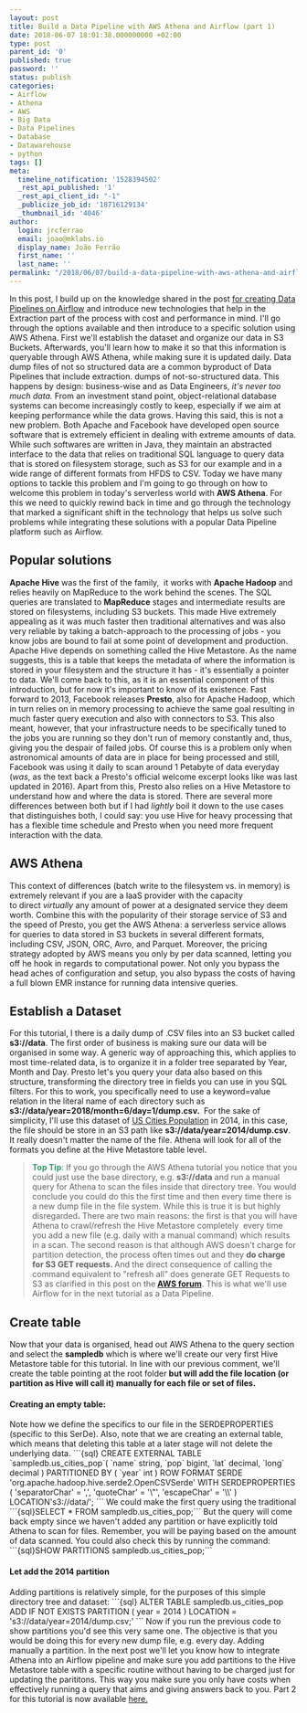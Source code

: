 ```yaml
---
layout: post
title: Build a Data Pipeline with AWS Athena and Airflow (part 1)
date: 2018-06-07 18:01:38.000000000 +02:00
type: post
parent_id: '0'
published: true
password: ''
status: publish
categories:
- Airflow
- Athena
- AWS
- Big Data
- Data Pipelines
- Database
- Datawarehouse
- python
tags: []
meta:
  timeline_notification: '1528394502'
  _rest_api_published: '1'
  _rest_api_client_id: "-1"
  _publicize_job_id: '18716129134'
  _thumbnail_id: '4046'
author:
  login: jrcferrao
  email: joao@mklabs.io
  display_name: João Ferrão
  first_name: ''
  last_name: ''
permalink: "/2018/06/07/build-a-data-pipeline-with-aws-athena-and-airflow-part-1/"
---
```

In this post, I build up on the knowledge shared in the post <a href="http://datacenternotes.com/2018/05/14/airflow-create-and-manage-data-pipelines-easily/">for creating Data Pipelines on Airflow</a> and introduce new technologies that help in the Extraction part of the process with cost and performance in mind. I'll go through the options available and then introduce to a specific solution using AWS Athena. First we'll establish the dataset and organize our data in S3 Buckets. Afterwards, you'll learn how to make it so that this information is queryable through AWS Athena, while making sure it is updated daily.
Data dump files of not so structured data are a common byproduct of Data Pipelines that include extraction. dumps of not-so-structured data. This happens by design: business-wise and as Data Engineers, <em>it's never too much data. </em>From an investment stand point, object-relational database systems can become increasingly costly to keep, especially if we aim at keeping performance while the data grows.
Having this said, this is not a new problem. Both Apache and Facebook have developed open source software that is extremely efficient in dealing with extreme amounts of data. While such softwares are written in Java, they maintain an abstracted interface to the data that relies on traditional SQL language to query data that is stored on filesystem storage, such as S3 for our example and in a wide range of different formats from HFDS to CSV.
Today we have many options to tackle this problem and I'm going to go through on how to welcome this problem in today's serverless world with <strong>AWS Athena</strong>. For this we need to quickly rewind back in time and go through the technology <!--more-->that marked a significant shift in the technology that helps us solve such problems while integrating these solutions with a popular Data Pipeline platform such as Airflow.
<h2>Popular solutions</h2>
<strong>Apache Hive</strong> was the first of the family,  it works with <strong>Apache Hadoop</strong> and relies heavily on MapReduce to the work behind the scenes. The SQL queries are translated to <strong>MapReduce</strong> stages and intermediate results are stored on filesystems, including S3 buckets. This made Hive extremely appealing as it was much faster then traditional alternatives and was also very reliable by taking a batch-approach to the processing of jobs - you know jobs are bound to fail at some point of development and production.
Apache Hive depends on something called the Hive Metastore. As the name suggests, this is a table that keeps the metadata of where the information is stored in your filesystem and the structure it has - it's essentially a pointer to data. We'll come back to this, as it is an essential component of this introduction, but for now it's important to know of its existence.
Fast forward to 2013, Facebook releases <strong>Presto</strong>, also for Apache Hadoop, which in turn relies on in memory processing to achieve the same goal resulting in much faster query execution and also with connectors to S3. This also meant, however, that your infrastructure needs to be specifically tuned to the jobs you are running so they don't run of memory constantly and, thus, giving you the despair of failed jobs. Of course this is a problem only when astronomical amounts of data are in place for being processed and still, Facebook was using it daily to scan around 1 Petabyte of data everyday (<em>was</em>, as the text back a Presto's official welcome excerpt looks like was last updated in 2016). Apart from this, Presto also relies on a Hive Metastore to understand how and where the data is stored.
There are several more differences between both but if I had <em>lightly </em>boil it down to the use cases that distinguishes both, I could say: you use Hive for heavy processing that has a flexible time schedule and Presto when you need more frequent interaction with the data.
<h2>AWS Athena</h2>
This context of differences (batch write to the filesystem vs. in memory) is extremely relevant if you are a IaaS provider with the capacity to direct <em>virtually</em> any amount of power at a designated service they deem worth. Combine this with the popularity of their storage service of S3 and the speed of Presto, you get the AWS Athena: a serverless service allows for queries to data stored in S3 buckets in several different formats, including CSV, JSON, ORC, Avro, and Parquet.
Moreover, the pricing strategy adopted by AWS means you only by per data scanned, letting you off he hook in regards to computational power. Not only you bypass the head aches of configuration and setup, you also bypass the costs of having a full blown EMR instance for running data intensive queries.
<h2>Establish a Dataset</h2>
For this tutorial, I there is a daily dump of .CSV files into an S3 bucket called <strong>s3://data</strong>. The first order of business is making sure our data will be organised in some way. A generic way of approaching this, which applies to most time-related data, is to organize it in a folder tree separated by Year, Month and Day.
Presto let's you query your data also based on this structure, transforming the directory tree in fields you can use in you SQL filters. For this to work, you specifically need to use a keyword=value relation in the literal name of each directory such as <strong>s3://data/year=2018/month=6/day=1/dump.csv. </strong>
For the sake of simplicity, I'll use this dataset of <a href="https://github.com/plotly/datasets/blob/master/2014_us_cities.csv">US Cities Population</a> in 2014, in this case, the file should be store in an S3 path like <strong>s3://data/year=2014/dump.csv</strong>. It really doesn't matter the name of the file. Athena will look for all of the formats you define at the Hive Metastore table level.
<blockquote><span style="color:#339966;"><strong>Top Tip</strong>:</span> If you go through the AWS Athena tutorial you notice that you could just use the base directory, e.g. <strong>s3://data</strong> and run a manual query for Athena to scan the files inside that directory tree. You would conclude you could do this the first time and then every time there is a new dump file in the file system. While this is true it is but highly disregarded<strong>. </strong>There are two main reasons: the first is that you will have Athena to crawl/refresh the Hive Metastore completely  every time you add a new file (e.g. daily with a manual command) which results in a scan. The second reason is that although AWS doesn't charge for partition detection, the process often times out and they <strong>do charge for S3 GET requests. </strong>And the direct consequence of calling the command equivalent to "refresh all" does generate GET Requests to S3 as clarified in this post on the<strong> <a href="https://forums.aws.amazon.com/message.jspa?messageID=773528">AWS forum</a></strong>. This is what we'll use Airflow for in the next tutorial as a Data Pipeline.</blockquote>
<h2>Create table</h2>
Now that your data is organised, head out AWS Athena to the query section and select the <strong>sampledb</strong> which is where we'll create our very first Hive Metastore table for this tutorial.
In line with our previous comment, we'll create the table pointing at the root folder <strong>but will add the file location (or partition as Hive will call it) manually for each file or set of files.</strong>
<h4>Creating an empty table:</h4>
Note how we define the specifics to our file in the SERDEPROPERTIES (specific to this SerDe). Also, note that we are creating an external table, which means that deleting this table at a later stage will not delete the underlying data.
```{sql}
CREATE EXTERNAL TABLE `sampledb.us_cities_pop`(
  `name` string,
  `pop` bigint,
  `lat` decimal,
  `long` decimal )
PARTITIONED BY (
  `year` int )
ROW FORMAT SERDE 'org.apache.hadoop.hive.serde2.OpenCSVSerde'
WITH SERDEPROPERTIES (
   'separatorChar' = ',',
   'quoteChar' = '\"',
   'escapeChar' = '\\' )
LOCATION's3://data/';
```
We could make the first query using the traditional
```{sql}SELECT * FROM sampledb.us_cities_pop;```
But the query will come back empty since we haven't added any partition or have explicitly told Athena to scan for files. Remember, you will be paying based on the amount of data scanned.
You could also check this by running the command:
```{sql}SHOW PARTITIONS sampledb.us_cities_pop;```
<h4>Let add the 2014 partition</h4>
Adding partitions is relatively simple, for the purposes of this simple directory tree and dataset:
```{sql}
ALTER TABLE sampledb.us_cities_pop
ADD IF NOT EXISTS PARTITION (
  year = 2014 )
LOCATION = 's3://data/year=2014/dump.csv;'
```
Now if you run the previous code to show partitions you'd see this very same one. The objective is that you would be doing this for every new dump file, e.g. every day. Adding manually a partition.
In the next post we'll let you know how to integrate Athena into an Airflow pipeline and make sure you add partitions to the Hive Metastore table with a specific routine without having to be charged just for updating the parititons. This way you make sure you only have costs when effectively running a query that aims and giving answers back to you.
Part 2 for this tutorial is now available <a href="http://datacenternotes.com/2018/07/21/build-a-data-pipeline-with-aws-athena-and-airflow-part-2/">here.</a>
<h1></h1>
&nbsp;
